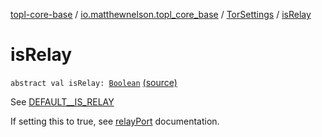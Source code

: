 [topl-core-base](../../index.md) / [io.matthewnelson.topl_core_base](../index.md) / [TorSettings](index.md) / [isRelay](./is-relay.md)

# isRelay

`abstract val isRelay: `[`Boolean`](https://kotlinlang.org/api/latest/jvm/stdlib/kotlin/-boolean/index.html) [(source)](https://github.com/05nelsonm/TorOnionProxyLibrary-Android/blob/master/topl-core-base/src/main/java/io/matthewnelson/topl_core_base/TorSettings.kt#L309)

See [DEFAULT__IS_RELAY](-d-e-f-a-u-l-t__-i-s_-r-e-l-a-y.md)

If setting this to true, see [relayPort](relay-port.md) documentation.

